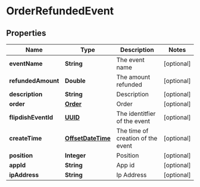 
# OrderRefundedEvent

## Properties
Name | Type | Description | Notes
------------ | ------------- | ------------- | -------------
**eventName** | **String** | The event name |  [optional]
**refundedAmount** | **Double** | The amount refunded |  [optional]
**description** | **String** | Description |  [optional]
**order** | [**Order**](Order.md) | Order |  [optional]
**flipdishEventId** | [**UUID**](UUID.md) | The identitfier of the event |  [optional]
**createTime** | [**OffsetDateTime**](OffsetDateTime.md) | The time of creation of the event |  [optional]
**position** | **Integer** | Position |  [optional]
**appId** | **String** | App id |  [optional]
**ipAddress** | **String** | Ip Address |  [optional]



